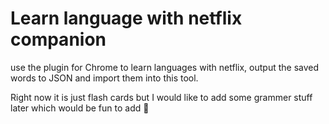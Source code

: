 # Learn language with netflix companion

use the plugin for Chrome to learn languages with netflix, output the saved words to JSON and import them into this tool.

Right now it is just flash cards but I would like to add some grammer stuff later which would be fun to add 🎉
